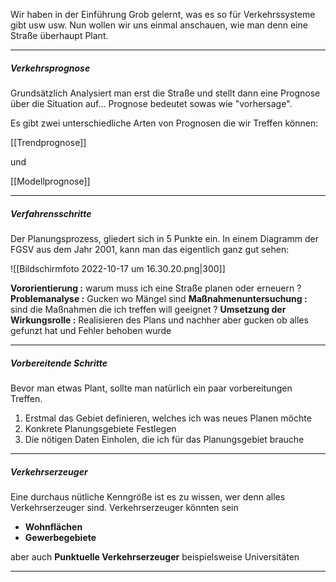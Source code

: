 Wir haben in der Einführung Grob gelernt, was es so für Verkehrssysteme gibt usw usw. Nun wollen wir uns einmal anschauen, wie man denn eine Straße überhaupt Plant.

---

##### Verkehrsprognose
Grundsätzlich Analysiert man erst die Straße und stellt dann eine Prognose über die Situation auf... Prognose bedeutet sowas wie "vorhersage". 

Es gibt zwei unterschiedliche Arten von Prognosen die wir Treffen können:

[[Trendprognose]]

und

[[Modellprognose]]

---

##### Verfahrensschritte
Der Planungsprozess, gliedert sich in 5 Punkte ein. In einem Diagramm der FGSV aus dem Jahr 2001, kann man das eigentlich ganz gut sehen:

![[Bildschirmfoto 2022-10-17 um 16.30.20.png|300]]

**Vororientierung :** warum muss ich eine Straße planen oder erneuern ?
**Problemanalyse :** Gucken wo Mängel sind
**Maßnahmenuntersuchung :** sind die Maßnahmen die ich treffen will geeignet ?
**Umsetzung der Wirkungsrolle :** Realisieren des Plans und nachher aber gucken ob alles gefunzt hat und Fehler behoben wurde

---

##### Vorbereitende Schritte
Bevor man etwas Plant, sollte man natürlich ein paar vorbereitungen Treffen.

1. Erstmal das Gebiet definieren, welches ich was neues Planen möchte
2. Konkrete Planungsgebiete Festlegen
3. Die nötigen Daten Einholen, die ich für das Planungsgebiet brauche

---

##### Verkehrserzeuger
Eine durchaus nütliche Kenngröße ist es zu wissen, wer denn alles Verkehrserzeuger sind. Verkehrserzeuger könnten sein

- **Wohnflächen**
- **Gewerbegebiete**

aber auch **Punktuelle Verkehrserzeuger** beispielsweise Universitäten



---


